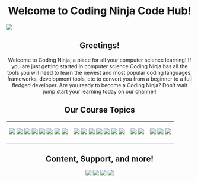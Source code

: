 <h1 align="center">Welcome to Coding Ninja Code Hub!</h1>

<img align="center" src="https://img.buymeacoffee.com/api/?url=aHR0cHM6Ly9jZG4uYnV5bWVhY29mZmVlLmNvbS91cGxvYWRzL2NvdmVyX2ltYWdlcy8yMDIwLzEyLzA0NzQxZmQ5MjgzYjYyNDNhNTk5MmU2OWE1Y2RmY2M0LmpwZw==&size=2048"></img>

<h2 align="center">Greetings!</h2>
<p align="center">Welcome to Coding Ninja, a place for all your computer science learning! If you are just getting started in computer science Coding Ninja has all the tools you will need to learn the newest and most popular coding languages, frameworks, development tools, etc to convert you from a beginner to a full fledged developer. Are you ready to become a Coding Ninja? Don't wait jump start your learning today on our <a href="https://www.youtube.com/channel/UCGwVjl5fbIp6Z363IgJZl8A/featured">channel</a>!</p>


<h2 align="center">Our Course Topics</h2>

<table border="0" cellspacing="0" cellpadding="0">
  <tr>
    <td>
      <p align="center">
        <a target="_blank"><img src="https://img.shields.io/badge/html5%20-%23E34F26.svg?&style=for-the-badge&logo=html5&logoColor=white"/></a>
        <a target="_blank"><img src="https://img.shields.io/badge/css3%20-%231572B6.svg?&style=for-the-badge&logo=css3&logoColor=white"/></a>
        <a target="_blank"><img src="https://img.shields.io/badge/javascript%20-%23323330.svg?&style=for-the-badge&logo=javascript&logoColor=%23F7DF1E"/></a>
        <a target="_blank"><img src="https://img.shields.io/badge/node.js%20-%2343853D.svg?&style=for-the-badge&logo=node.js&logoColor=white"/></a>
        <a target="_blank"><img src="https://img.shields.io/badge/php-%23777BB4.svg?&style=for-the-badge&logo=php&logoColor=white"/></a>
        <a target="_blank"><img src="https://img.shields.io/badge/node.js%20-%2343853D.svg?&style=for-the-badge&logo=node.js&logoColor=white"/></a>
        <a target="_blank"><img src="https://img.shields.io/badge/python%20-%2314354C.svg?&style=for-the-badge&logo=python&logoColor=white"/></a>
        <a target="_blank"><img src="https://img.shields.io/badge/typescript%20-%23007ACC.svg?&style=for-the-badge&logo=typescript&logoColor=white"/></a>
      </p>
    </td>
    <td>
      <p align="center">
        <a target="_blank"><img src="https://img.shields.io/badge/express.js%20-%23404d59.svg?&style=for-the-badge"/></a>
        <a target="_blank"><img src="https://img.shields.io/badge/angular%20-%23DD0031.svg?&style=for-the-badge&logo=angular&logoColor=white"/></a>
        <a target="_blank"><img src="https://img.shields.io/badge/jquery%20-%230769AD.svg?&style=for-the-badge&logo=jquery&logoColor=white"/></a>
        <a target="_blank"><img src="https://img.shields.io/badge/redux%20-%23593d88.svg?&style=for-the-badge&logo=redux&logoColor=white"/></a>
        <a target="_blank"><img src="https://img.shields.io/badge/bootstrap%20-%23563D7C.svg?&style=for-the-badge&logo=bootstrap&logoColor=white"/></a>
        <a target="_blank"><img src="https://img.shields.io/badge/SASS%20-hotpink.svg?&style=for-the-badge&logo=SASS&logoColor=white"/></a>
        <a target="_blank"><img src="https://img.shields.io/badge/laravel%20-%23FF2D20.svg?&style=for-the-badge&logo=laravel&logoColor=white"/></a>
      </p>
    </td>
    <td>
      <p align="center">
        <a target="_blank"><img src="https://img.shields.io/badge/mysql-%2300f.svg?&style=for-the-badge&logo=mysql&logoColor=white"/></a>
        <a target="_blank"><img src ="https://img.shields.io/badge/MongoDB-%234ea94b.svg?&style=for-the-badge&logo=mongodb&logoColor=white"/></a>
      </p>
    </td>
    <td>
      <p align="center">
        <a target="_blank"><img src="https://img.shields.io/badge/git%20-%23F05033.svg?&style=for-the-badge&logo=git&logoColor=white"/></a>
        <a target="_blank"><img src="https://img.shields.io/badge/github%20-%23121011.svg?&style=for-the-badge&logo=github&logoColor=white"/></a>
        <a target="_blank"><img src="https://img.shields.io/badge/bitbucket%20-%230047B3.svg?&style=for-the-badge&logo=bitbucket&logoColor=white"/></a>
      </p>
    </td>
  </tr>
</table>

<p align="center">
  <a target="_blank"></a>
  <a target="_blank"></a>
  <a target="_blank"></a>
  <a target="_blank"></a>
  <a target="_blank"></a>
  <a target="_blank"></a>
  <a target="_blank"></a>
</p>

<h2 align="center">Content, Support, and more!</h2>

<p align="center">
  <a target="_blank" href="https://www.youtube.com/channel/UCGwVjl5fbIp6Z363IgJZl8A/featured"><img src="https://img.shields.io/badge/YouTube-FF0000?style=for-the-badge&logo=youtube&logoColor=white"/></a>
  <a target="_blank" href="https://discord.gg/mJFBeBS6mX"><img src="https://img.shields.io/badge/Discord-%237289DA.svg?&style=for-the-badge&logo=discord&logoColor=white"/></a>
  <a target="_blank" href="https://www.buymeacoffee.com/codingninja"><img src="https://img.shields.io/badge/Donate-F6C915?style=for-the-badge&logoColor=black"/></a>
  <a target="_blank" href="https://liinks.co/codingninja"><img src="https://img.shields.io/badge/Learn More-4285F4?style=for-the-badge&logoColor=black"/></a>
</p>
